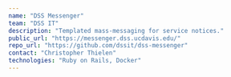 ```yaml
---
name: "DSS Messenger"
team: "DSS IT"
description: "Templated mass-messaging for service notices."
public_url: "https://messenger.dss.ucdavis.edu/"
repo_url: "https://github.com/dssit/dss-messenger"
contact: "Christopher Thielen"
technologies: "Ruby on Rails, Docker"
---
```

